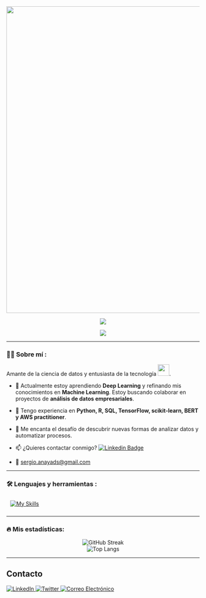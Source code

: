 <div id="header" align="center">
  <img decoding="async" src="https://github.com/user-attachments/assets/fa1f5f9b-c754-4285-a73f-c3e34dd75ed2" width="800"/>

[![](https://img.shields.io/badge/LinkedIn-0077B5?style=for-the-badge&logo=linkedin&logoColor=white)](https://www.linkedin.com/in/sergio-anaya-sanchez/)

![](https://komarev.com/ghpvc/?username=Sechi42&color=blueviolet&style=flat-square)
  
</div>

---

<div id="header" align="left">

### :man_technologist: Sobre mí :
Amante de la ciencia de datos y entusiasta de la tecnología <img decoding="async" src="https://media.giphy.com/media/WUlplcMpOCEmTGBtBW/giphy.gif" width="30">. 
* :telescope: Actualmente estoy aprendiendo **Deep Learning** y refinando mis conocimientos en **Machine Learning**. Estoy buscando colaborar en proyectos de **análisis de datos empresariales**.

* :seedling: Tengo experiencia en **Python, R, SQL, TensorFlow, scikit-learn, BERT y AWS practitioner**.

* :heartbeat: Me encanta el desafío de descubrir nuevas formas de analizar datos y automatizar procesos.

* :mailbox: ¿Quieres contactar conmigo? [![Linkedin Badge](https://img.shields.io/badge/-Sergio-blue?style=flat&logo=Linkedin&logoColor=white)](https://www.linkedin.com/in/sergio-anaya-sanchez/)

* :e-mail: sergio.anayads@gmail.com

---

### :hammer_and_wrench: Lenguajes y herramientas :
<div id="header" align="left">
  
   <a href="https://skillicons.dev"><img src="https://skillicons.dev/icons?i=py,r,tensorflow,sklearn,aws,mysql,git" alt="My Skills" style="margin: 10px;"/></a>

</div>

---

### :fire: Mis estadísticas:
<div id="stats" align="center">
  <img src="http://github-readme-streak-stats.herokuapp.com?user=Sechi42&theme=dark&background=000000" alt="GitHub Streak"/>
  <br>
  <img src="https://github-readme-stats.vercel.app/api/top-langs/?username=Sechi42&layout=compact&theme=vision-friendly-dark" alt="Top Langs"/>
</div>

---

## Contacto
<div id="contact" align="left">
  <a href="https://www.linkedin.com/in/sergio-anaya-sanchez/">
    <img src="https://img.shields.io/badge/LinkedIn-0A66C2?style=for-the-badge&logo=linkedin&logoColor=white" alt="LinkedIn"/>
  </a>
  <a href="https://x.com/ParaTuVitalidad">
    <img src="https://img.shields.io/badge/Twitter-1DA1F2?style=for-the-badge&logo=twitter&logoColor=white" alt="Twitter"/>
  </a>
  <a href="mailto:sergio.anayads@gmail.com">
    <img src="https://img.shields.io/badge/Email-D14836?style=for-the-badge&logo=gmail&logoColor=white" alt="Correo Electrónico"/>
  </a>
</div>









 
